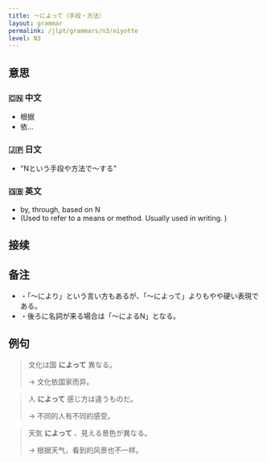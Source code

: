 ```yaml
---
title: 〜によって（手段・方法）
layout: grammar
permalink: /jlpt/grammars/n3/niyotte
level: N3
---
```


## 意思

### 🇨🇳 中文

- 根据
- 依...

### 🇯🇵 日文

- "Nという手段や方法で〜する"

### 🇬🇧 英文

- by, through, based on N
- (Used to refer to a means or method. Usually used in writing. )

## 接续


## 备注

- ・「〜により」という言い方もあるが、「〜によって」よりもやや硬い表現である。
- ・後ろに名詞が来る場合は「〜によるN」となる。

## 例句

> 文化は国 **によって** 異なる。
>
> → 文化依国家而异。

> 人 **によって** 感じ方は違うものだ。
>
> → 不同的人有不同的感受。

> 天気 **によって** 、見える景色が異なる。
>
> → 根据天气，看到的风景也不一样。


